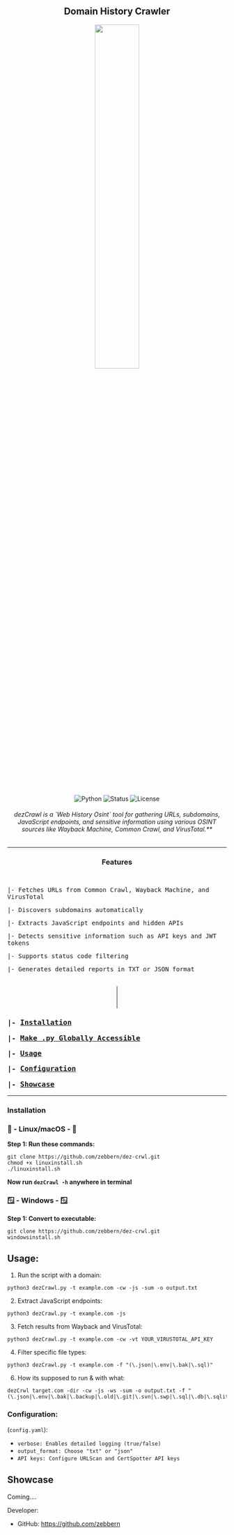 <div align="center">

## Domain History Crawler

<img src="https://github.com/user-attachments/assets/94445e00-a6b1-4d6c-ae9a-7008307316e9" style="width:45%;">

![Python](https://img.shields.io/badge/Python-3.x-blue)
![Status](https://img.shields.io/badge/Status-Active-green)
![License](https://img.shields.io/badge/License-MIT-brightgreen)

<h6>dezCrawl is a `Web History Osint` tool for gathering URLs, subdomains, JavaScript endpoints, and sensitive information using various OSINT sources like Wayback Machine, Common Crawl, and VirusTotal.**</h6>

---

<h3 align="center">Features</h3>
<kbd align="left">
<br>

|- <kbd> Fetches URLs from Common Crawl, Wayback Machine, and VirusTotal</kbd>

|- <kbd> Discovers subdomains automatically</kbd>

|- <kbd> Extracts JavaScript endpoints and hidden APIs</kbd>

|- <kbd> Detects sensitive information such as API keys and JWT tokens</kbd>

|- <kbd> Supports status code filtering</kbd>

|- <kbd> Generates detailed reports in TXT or JSON format</kbd>

</kbd>
<br>|
<br>|
<br>|
<br>
<kbd>

<h3 align="left">

|- [Installation](#installation)

|- [Make .py Globally Accessible](#make-globally-accessible)  

|- [Usage](#usage) 

|- [Configuration](#configuration) 

|- [Showcase](#showcase)

</h3>
</kbd>
</div>

---

### Installation 
### 🐧 - Linux/macOS - 🐧
**Step 1: Run these commands:**
```
git clone https://github.com/zebbern/dez-crwl.git
chmod +x linuxinstall.sh
./linuxinstall.sh
```
**Now run `dezCrawl -h` anywhere in terminal**
### 🪟 - Windows - 🪟
**Step 1: Convert to executable:**
```
git clone https://github.com/zebbern/dez-crwl.git
windowsinstall.sh
```

## Usage:
1. Run the script with a domain:
```
python3 dezCrawl.py -t example.com -cw -js -sum -o output.txt
```
2. Extract JavaScript endpoints:
```
python3 dezCrawl.py -t example.com -js
```
3. Fetch results from Wayback and VirusTotal:
 ```
python3 dezCrawl.py -t example.com -cw -vt YOUR_VIRUSTOTAL_API_KEY
```
4. Filter specific file types:
```
python3 dezCrawl.py -t example.com -f "(\.json|\.env|\.bak|\.sql)"
```
6. How its supposed to run & with what:
```
dezCrwl target.com -dir -cw -js -ws -sum -o output.txt -f "(\.json|\.env|\.bak|\.backup|\.old|\.git|\.svn|\.swp|\.sql|\.db|\.sqlite|\.log|\.txt|\.zip|\.rar|\.tar\.gz|\.7z|\.pdf|\.docx|\.xlsx|\.conf|\.ini|\.yml|\.yaml|\.dump|\.sql\.dump|\.session|\.pem|\.key|\.crt|\.tmp)"
```

### Configuration:
 (`config.yaml`):
- `verbose: Enables detailed logging (true/false)`
- `output_format: Choose "txt" or "json"`
- `API keys: Configure URLScan and CertSpotter API keys`

## Showcase
Coming....

Developer:
- GitHub: https://github.com/zebbern
